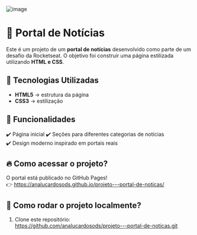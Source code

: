 ![image](https://github.com/user-attachments/assets/6c9335f9-a5e1-4817-92a0-a719a2f81016)


# 📰 Portal de Notícias  

Este é um projeto de um **portal de notícias** desenvolvido como parte de um desafio da Rocketseat. O objetivo foi construir uma página estilizada utilizando **HTML e CSS**.

## 🚀 Tecnologias Utilizadas
- **HTML5** → estrutura da página  
- **CSS3** → estilização

## 📌 Funcionalidades
✔️ Página inicial
✔️ Seções para diferentes categorias de notícias  
✔️ Design moderno inspirado em portais reais   

## 🔥 Como acessar o projeto?
O portal está publicado no GitHub Pages!  
👉 https://analucardosods.github.io/projeto---portal-de-noticas/

## 📂 Como rodar o projeto localmente?
1. Clone este repositório:  
https://github.com/analucardosods/projeto---portal-de-noticas.git
